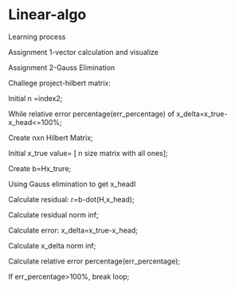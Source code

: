 # Linear-algo
Learning process

Assignment 1-vector calculation and visualize

Assignment 2-Gauss Elimination

Challege project-hilbert matrix:

Initial n =index2;

While relative error percentage(err_percentage) of x_delta=x_true-x_head<=100%;

Create nxn Hilbert Matrix;

Initial x_true value= [ n size matrix with all ones];

Create b=Hx_trure;

Using Gauss elimination to get x_headl

Calculate residual: r=b-dot(H,x_head);

Calculate residual norm inf;

Calculate error: x_delta=x_true-x_head;

Calculate x_delta norm inf;

Calculate relative error percentage(err_percentage);

If err_percentage>100%, break loop;
